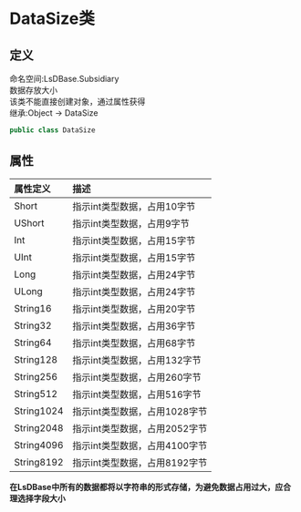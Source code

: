 # DataSize类
## 定义
命名空间:LsDBase.Subsidiary    
数据存放大小    
该类不能直接创建对象，通过属性获得   
继承:Object -> DataSize   
```C#
public class DataSize
```
## 属性
|属性定义|描述|
|:----|:----|
|Short|指示int类型数据，占用10字节|
|UShort|指示int类型数据，占用9字节|
|Int|指示int类型数据，占用15字节|
|UInt|指示int类型数据，占用15字节|
|Long|指示int类型数据，占用24字节|
|ULong|指示int类型数据，占用24字节|
|String16|指示int类型数据，占用20字节|
|String32|指示int类型数据，占用36字节|
|String64|指示int类型数据，占用68字节|
|String128|指示int类型数据，占用132字节|
|String256|指示int类型数据，占用260字节|
|String512|指示int类型数据，占用516字节|
|String1024|指示int类型数据，占用1028字节|
|String2048|指示int类型数据，占用2052字节|
|String4096|指示int类型数据，占用4100字节|
|String8192|指示int类型数据，占用8192字节|
**在LsDBase中所有的数据都将以字符串的形式存储，为避免数据占用过大，应合理选择字段大小**
